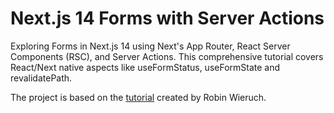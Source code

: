 # Next.js 14 Forms with Server Actions

Exploring Forms in Next.js 14 using Next's App Router, React Server Components (RSC), and Server Actions. This comprehensive tutorial covers React/Next native aspects like useFormStatus, useFormState and revalidatePath.

The project is based on the [tutorial](https://www.robinwieruch.de/next-forms/) created by Robin Wieruch.
